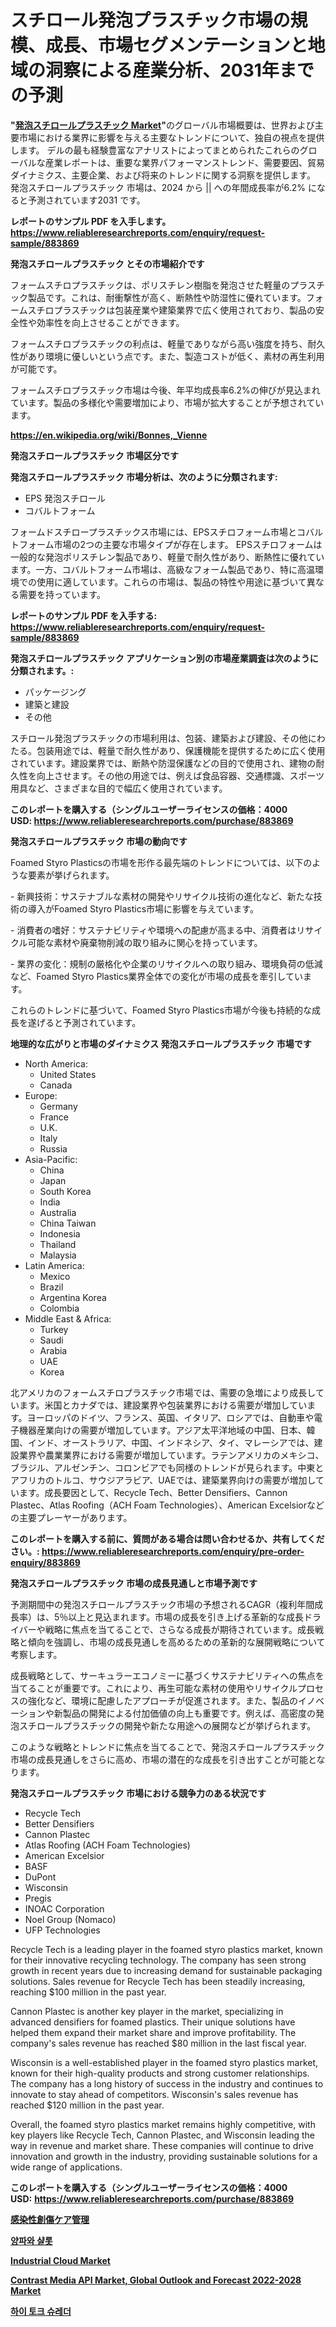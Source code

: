 <p><h1>スチロール発泡プラスチック市場の規模、成長、市場セグメンテーションと地域の洞察による産業分析、2031年までの予測</h1></p><p><strong>"<a href="https://www.reliableresearchreports.com/foamed-styro-plastics-r883869">発泡スチロールプラスチック Market</a>"</strong>のグローバル市場概要は、世界および主要市場における業界に影響を与える主要なトレンドについて、独自の視点を提供します。 デルの最も経験豊富なアナリストによってまとめられたこれらのグローバルな産業レポートは、重要な業界パフォーマンストレンド、需要要因、貿易ダイナミクス、主要企業、および将来のトレンドに関する洞察を提供します。 発泡スチロールプラスチック 市場は、2024 から || への年間成長率が6.2% になると予測されています2031 です。</p>
<p><strong>レポートのサンプル PDF を入手します。</strong><strong><a href="https://www.reliableresearchreports.com/enquiry/request-sample/883869">https://www.reliableresearchreports.com/enquiry/request-sample/883869</a></strong></p>
<p><strong>発泡スチロールプラスチック とその市場紹介です</strong></p>
<p><p>フォームスチロプラスチックは、ポリスチレン樹脂を発泡させた軽量のプラスチック製品です。これは、耐衝撃性が高く、断熱性や防湿性に優れています。フォームスチロプラスチックは包装産業や建築業界で広く使用されており、製品の安全性や効率性を向上させることができます。</p><p>フォームスチロプラスチックの利点は、軽量でありながら高い強度を持ち、耐久性があり環境に優しいという点です。また、製造コストが低く、素材の再生利用が可能です。</p><p>フォームスチロプラスチック市場は今後、年平均成長率6.2%の伸びが見込まれています。製品の多様化や需要増加により、市場が拡大することが予想されています。</p><a href="https://en.wikipedia.org/wiki/Bonnes,_Vienne"></a></p>
<p><strong><a href="https://en.wikipedia.org/wiki/Bonnes,_Vienne">https://en.wikipedia.org/wiki/Bonnes,_Vienne</a></strong></p>
<p><strong>発泡スチロールプラスチック&nbsp;市場区分です</strong><strong></strong></p>
<p><strong>発泡スチロールプラスチック 市場分析は、次のように分類されます:</strong>&nbsp;</p>
<p><ul><li>EPS 発泡スチロール</li><li>コバルトフォーム</li></ul></p>
<p><p>フォームドスチロープラスチックス市場には、EPSスチロフォーム市場とコバルトフォーム市場の2つの主要な市場タイプが存在します。 EPSスチロフォームは一般的な発泡ポリスチレン製品であり、軽量で耐久性があり、断熱性に優れています。一方、コバルトフォーム市場は、高級なフォーム製品であり、特に高温環境での使用に適しています。これらの市場は、製品の特性や用途に基づいて異なる需要を持っています。</p></p>
<p><strong>レポートのサンプル PDF を入手する: <a href="https://www.reliableresearchreports.com/enquiry/request-sample/883869">https://www.reliableresearchreports.com/enquiry/request-sample/883869</a></strong></p>
<p><strong> 発泡スチロールプラスチック アプリケーション別の市場産業調査は次のように分類されます。:</strong></p>
<p><ul><li>パッケージング</li><li>建築と建設</li><li>その他</li></ul></p>
<p><p>スチロール発泡プラスチックの市場利用は、包装、建築および建設、その他にわたる。包装用途では、軽量で耐久性があり、保護機能を提供するために広く使用されています。建設業界では、断熱や防湿保護などの目的で使用され、建物の耐久性を向上させます。その他の用途では、例えば食品容器、交通標識、スポーツ用具など、さまざまな目的で幅広く使用されています。</p></p>
<p><strong>このレポートを購入する（シングルユーザーライセンスの価格：4000 USD:</strong><strong>&nbsp;<a href="https://www.reliableresearchreports.com/purchase/883869">https://www.reliableresearchreports.com/purchase/883869</a></strong></p>
<p><strong>発泡スチロールプラスチック 市場の動向です</strong></p>
<p><p>Foamed Styro Plasticsの市場を形作る最先端のトレンドについては、以下のような要素が挙げられます。</p><p>- 新興技術：サステナブルな素材の開発やリサイクル技術の進化など、新たな技術の導入がFoamed Styro Plastics市場に影響を与えています。</p><p>- 消費者の嗜好：サステナビリティや環境への配慮が高まる中、消費者はリサイクル可能な素材や廃棄物削減の取り組みに関心を持っています。</p><p>- 業界の変化：規制の厳格化や企業のリサイクルへの取り組み、環境負荷の低減など、Foamed Styro Plastics業界全体での変化が市場の成長を牽引しています。</p><p>これらのトレンドに基づいて、Foamed Styro Plastics市場が今後も持続的な成長を遂げると予測されています。</p></p>
<p><strong>地理的な広がりと市場のダイナミクス 発泡スチロールプラスチック 市場です</strong></p>
<p><ul>
    <li>
        North America:
        <ul>
            <li>United States</li>
            <li>Canada</li>
        </ul>
    </li>
    <li>
        Europe:
        <ul>
            <li>Germany</li>
            <li>France</li>
            <li>U.K.</li>
            <li>Italy</li>
            <li>Russia</li>
        </ul>
    </li>
    <li>
        Asia-Pacific:
        <ul>
            <li>China</li>
            <li>Japan</li>
            <li>South Korea</li>
            <li>India</li>
            <li>Australia</li>
            <li>China Taiwan</li>
            <li>Indonesia</li>
            <li>Thailand</li>
            <li>Malaysia</li>
        </ul>
    </li>
    <li>
        Latin America:
        <ul>
            <li>Mexico</li>
            <li>Brazil</li>
            <li>Argentina Korea</li>
            <li>Colombia</li>
        </ul>
    </li>
    <li>
        Middle East & Africa:
        <ul>
            <li>Turkey</li>
            <li>Saudi</li>
            <li>Arabia</li>
            <li>UAE</li>
            <li>Korea</li>
        </ul>
    </li>
    </ul></p>
<p><p>北アメリカのフォームスチロプラスチック市場では、需要の急増により成長しています。米国とカナダでは、建設業界や包装業界における需要が増加しています。ヨーロッパのドイツ、フランス、英国、イタリア、ロシアでは、自動車や電子機器産業向けの需要が増加しています。アジア太平洋地域の中国、日本、韓国、インド、オーストラリア、中国、インドネシア、タイ、マレーシアでは、建設業界や農業業界における需要が増加しています。ラテンアメリカのメキシコ、ブラジル、アルゼンチン、コロンビアでも同様のトレンドが見られます。中東とアフリカのトルコ、サウジアラビア、UAEでは、建築業界向けの需要が増加しています。成長要因として、Recycle Tech、Better Densifiers、Cannon Plastec、Atlas Roofing（ACH Foam Technologies）、American Excelsiorなどの主要プレーヤーがあります。</p></p>
<p><strong>このレポートを購入する前に、質問がある場合は問い合わせるか、共有してください。:&nbsp;<a href="https://www.reliableresearchreports.com/enquiry/pre-order-enquiry/883869">https://www.reliableresearchreports.com/enquiry/pre-order-enquiry/883869</a></strong></p>
<p><strong>発泡スチロールプラスチック 市場の成長見通しと市場予測です</strong></p>
<p><p>予測期間中の発泡スチロールプラスチック市場の予想されるCAGR（複利年間成長率）は、5％以上と見込まれます。市場の成長を引き上げる革新的な成長ドライバーや戦略に焦点を当てることで、さらなる成長が期待されています。成長戦略と傾向を強調し、市場の成長見通しを高めるための革新的な展開戦略について考察します。</p><p>成長戦略として、サーキュラーエコノミーに基づくサステナビリティへの焦点を当てることが重要です。これにより、再生可能な素材の使用やリサイクルプロセスの強化など、環境に配慮したアプローチが促進されます。また、製品のイノベーションや新製品の開発による付加価値の向上も重要です。例えば、高密度の発泡スチロールプラスチックの開発や新たな用途への展開などが挙げられます。</p><p>このような戦略とトレンドに焦点を当てることで、発泡スチロールプラスチック市場の成長見通しをさらに高め、市場の潜在的な成長を引き出すことが可能となります。</p></p>
<p><strong>発泡スチロールプラスチック 市場における競争力のある状況です</strong></p>
<p><ul><li>Recycle Tech</li><li>Better Densifiers</li><li>Cannon Plastec</li><li>Atlas Roofing (ACH Foam Technologies)</li><li>American Excelsior</li><li>BASF</li><li>DuPont</li><li>Wisconsin</li><li>Pregis</li><li>INOAC Corporation</li><li>Noel Group (Nomaco)</li><li>UFP Technologies</li></ul></p>
<p><p>Recycle Tech is a leading player in the foamed styro plastics market, known for their innovative recycling technology. The company has seen strong growth in recent years due to increasing demand for sustainable packaging solutions. Sales revenue for Recycle Tech has been steadily increasing, reaching $100 million in the past year.</p><p>Cannon Plastec is another key player in the market, specializing in advanced densifiers for foamed plastics. Their unique solutions have helped them expand their market share and improve profitability. The company's sales revenue has reached $80 million in the last fiscal year.</p><p>Wisconsin is a well-established player in the foamed styro plastics market, known for their high-quality products and strong customer relationships. The company has a long history of success in the industry and continues to innovate to stay ahead of competitors. Wisconsin's sales revenue has reached $120 million in the past year.</p><p>Overall, the foamed styro plastics market remains highly competitive, with key players like Recycle Tech, Cannon Plastec, and Wisconsin leading the way in revenue and market share. These companies will continue to drive innovation and growth in the industry, providing sustainable solutions for a wide range of applications.</p></p>
<p><strong>このレポートを購入する（シングルユーザーライセンスの価格：4000 USD:</strong>&nbsp;<strong><a href="https://www.reliableresearchreports.com/purchase/883869">https://www.reliableresearchreports.com/purchase/883869</a></strong></p>
<p><strong><p><a href="https://medium.com/@verniebarton2023/%E3%82%B0%E3%83%AD%E3%83%BC%E3%83%90%E3%83%AB%E6%84%9F%E6%9F%93%E6%80%A7%E5%89%B5%E5%82%B7%E7%AE%A1%E7%90%86%E7%94%A3%E6%A5%AD%E5%88%86%E6%9E%90%E3%83%AC%E3%83%9D%E3%83%BC%E3%83%88-%E3%82%BF%E3%82%A4%E3%83%97-%E5%89%B5%E5%82%B7%E5%8C%85%E5%B8%AF-%E7%94%9F%E7%89%A9%E6%B4%BB%E6%80%A7-%E3%83%87%E3%83%90%E3%82%A4%E3%82%B9-%E3%82%A2%E3%83%97%E3%83%AA%E3%82%B1%E3%83%BC%E3%82%B7%E3%83%A7%E3%83%B3-%E7%97%85%E9%99%A2-%E3%82%AF%E3%83%AA%E3%83%8B%E3%83%83%E3%82%AF-%E5%9C%A8%E5%AE%85%E3%82%B1%E3%82%A2-%E5%9C%B0%E5%9F%9F-%E7%AB%B6%E4%BA%89%E6%88%A6%E7%95%A5-2024%E5%B9%B4-2031%E5%B9%B4-%E3%81%AB%E3%82%88%E3%82%8B%E6%84%9F%E6%9F%93%E6%80%A7%E5%89%B5%E5%82%B7%E7%AE%A1%E7%90%86%E5%B8%82%E5%A0%B4%E3%81%AE%E8%A6%8F%E6%A8%A1-a2493184db83">感染性創傷ケア管理</a></p><p><a href="https://medium.com/@samiahussain82/%EC%96%91%ED%8C%8C%EC%99%80-%EC%83%AC%EB%A1%AF-%EC%8B%9C%EC%9E%A5-%EC%97%AD%ED%95%99%EC%9D%84-%ED%83%90%EC%83%89%ED%95%98%EB%8B%A4-%EA%B8%80%EB%A1%9C%EB%B2%8C-%EB%8F%99%ED%96%A5-%EB%B0%8F-%EB%AF%B8%EB%9E%98-%EC%84%B1%EC%9E%A5-%EC%A0%84%EB%A7%9D-2024-2031-%EC%9D%80-188%ED%8E%98%EC%9D%B4%EC%A7%80%EC%97%90-%ED%8F%AC%ED%95%A8%EB%90%98%EC%96%B4-%EC%9E%88%EC%8A%B5%EB%8B%88%EB%8B%A4-af62153a347e">양파와 샬롯</a></p><p><a href="https://github.com/gcimaudf65/Market-Research-Report-List-2/blob/main/industrial-cloud-market.md">Industrial Cloud Market</a></p><p><a href="https://issuu.com/reportprime-2/docs/contrast-media-api-market-global-ou_e57346a39403db">Contrast Media API Market, Global Outlook and Forecast 2022-2028 Market</a></p><p><a href="https://medium.com/@eunicevaughan35/%EA%B3%A0-%ED%86%A0%ED%81%AC-%ED%8C%8C%EC%87%84%EA%B8%B0-%EC%8B%9C%EC%9E%A5-%EC%84%B8%EA%B3%84-%EB%B0%8F-%EC%A7%80%EC%97%AD-%EB%B6%84%EC%84%9D-%EC%A7%80%EC%97%AD-%EA%B5%AD%EA%B0%80%EB%B3%84-%EB%B6%84%EC%84%9D-%EB%B0%8F-%EA%B2%BD%EC%9F%81-%ED%99%98%EA%B2%BD%EC%97%90-%EC%B4%88%EC%A0%90%EC%9D%84-%EB%A7%9E%EC%B6%98-%EB%B6%84%EC%84%9D-%EB%B0%8F-%EC%98%88%EC%B8%A1-2024-2031-b8f639d473bf">하이 토크 슈레더</a></p></strong></p>